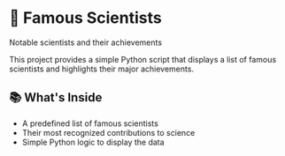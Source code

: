 # 🧠 Famous Scientists
Notable scientists and their achievements

This project provides a simple Python script that displays a list of famous scientists and highlights their major achievements.

## 📚 What's Inside

- A predefined list of famous scientists
- Their most recognized contributions to science
- Simple Python logic to display the data

